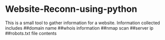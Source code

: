 # Website-Reconn-using-python

This is a small tool to gather information for a website. Information collected includes
   ##domain name
   ##whois information
   ##nmap scan
   ##server ip
   ##robots.txt file contents
   
